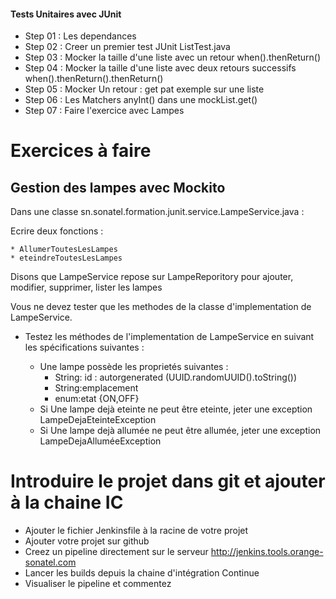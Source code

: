 ﻿#### Tests Unitaires avec JUnit

- Step 01 : Les dependances
- Step 02 : Creer un premier test JUnit ListTest.java
- Step 03 : Mocker la taille d'une liste avec un retour when().thenReturn()
- Step 04 : Mocker la taille d'une liste avec deux retours successifs when().thenReturn().thenReturn()
- Step 05 : Mocker Un retour : get pat exemple sur une liste
- Step 06 : Les Matchers anyInt() dans une mockList.get()
- Step 07 : Faire l'exercice avec Lampes

# Exercices à faire

## Gestion des lampes avec Mockito

  Dans une classe sn.sonatel.formation.junit.service.LampeService.java :
  
  Ecrire deux fonctions :

	* AllumerToutesLesLampes
	* eteindreToutesLesLampes
	
  Disons que LampeService repose sur LampeReporitory pour ajouter, modifier, supprimer, lister les lampes

  Vous ne devez tester que les methodes de la classe d'implementation de LampeService.
  
  - Testez les méthodes de l'implementation de LampeService en suivant les spécifications suivantes :
  
  	* Une lampe possède les proprietés suivantes : 
  		- String: id : autorgenerated (UUID.randomUUID().toString())
  		- String:emplacement
  		- enum:etat {ON,OFF}
  	* Si Une lampe dejà eteinte ne peut être eteinte, jeter une exception LampeDejaEteinteException
  	* Si Une lampe dejà allumée ne peut être allumée, jeter une exception LampeDejaAlluméeException
  	
# Introduire le projet dans git et ajouter à la chaine IC

   - Ajouter le fichier Jenkinsfile à la racine de votre projet
   - Ajouter votre projet sur github
   - Creez un pipeline directement sur le serveur http://jenkins.tools.orange-sonatel.com
   - Lancer les builds depuis la chaine d'intégration Continue
   - Visualiser le pipeline et commentez
    
    